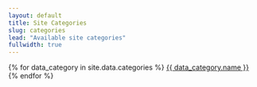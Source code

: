 ```yaml
---
layout: default
title: Site Categories
slug: categories
lead: "Available site categories"
fullwidth: true
---
```


{% for data_category in site.data.categories %}
<a href="/category/{{ data_category.slug }}/">{{ data_category.name }}</a>
{% endfor %}
